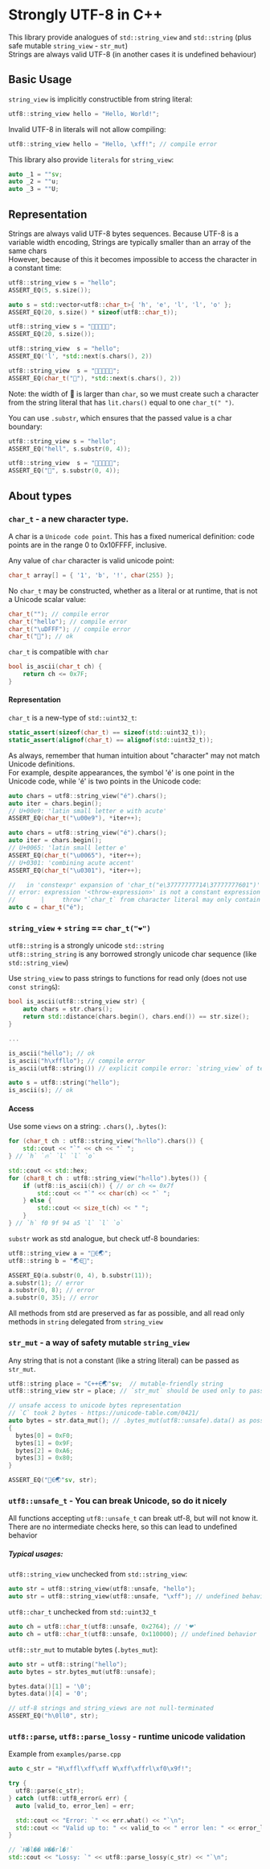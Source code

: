 # Strongly UTF-8 in C++

This library provide analogues of `std::string_view` and `std::string` (plus safe mutable `string_view` - `str_mut`) \
Strings are always valid UTF-8 (in another cases it is undefined behaviour)

## Basic Usage

`string_view` is implicitly constructible from string literal:

```c++
utf8::string_view hello = "Hello, World!";
```

Invalid UTF-8 in literals will not allow compiling:

```c++
utf8::string_view hello = "Hello, \xff!"; // compile error
```

This library also provide `literals` for `string_view`:

```c++
auto _1 = ""sv;
auto _2 = ""u;
auto _3 = ""U;
```

## Representation

Strings are always valid UTF-8 bytes sequences. Because UTF-8 is a variable width encoding, Strings are typically
smaller than an array of the same chars \
However, because of this it becomes impossible to access the character in a constant time:

```c++
utf8::string_view s = "hello";
ASSERT_EQ(5, s.size());

auto s = std::vector<utf8::char_t>{ 'h', 'e', 'l', 'l', 'o' };
ASSERT_EQ(20, s.size() * sizeof(utf8::char_t));

utf8::string_view s = "💖💖💖💖💖";
ASSERT_EQ(20, s.size());
```

```c++
utf8::string_view  s = "hello";
ASSERT_EQ('l', *std::next(s.chars(), 2))

utf8::string_view  s = "💖💖💖💖💖";
ASSERT_EQ(char_t("💖"), *std::next(s.chars(), 2))
```

Note: the width of 💖 is larger than `char`, so we must create such a character from the string literal that
has `lit.chars()` equal to one `char_t(" ")`.

You can use `.substr`, which ensures that the passed value is a char boundary:

```c++
utf8::string_view s = "hello";
ASSERT_EQ("hell", s.substr(0, 4));

utf8::string_view  s = "💖💖💖💖💖";
ASSERT_EQ("💖", s.substr(0, 4));
```

## About types

### `char_t` - a new character type.

A char is a `Unicode code point`.
This has a fixed numerical definition: code points are in the range 0 to 0x10FFFF, inclusive.

Any value of `char` character is valid unicode point:

```c++
char_t array[] = { '1', 'b', '!', char(255) };
```

No `char_t` may be constructed, whether as a literal or at runtime, that is not a Unicode scalar value:

```c++
char_t(""); // compile error
char_t("hello"); // compile error
char_t("\uDFFF"); // compile error
char_t("💖"); // ok
```

`char_t` is compatible with `char`

```c++
bool is_ascii(char_t ch) {
    return ch <= 0x7F;
}
```

#### Representation

`char_t` is a new-type of `std::uint32_t`:

```c++
static_assert(sizeof(char_t) == sizeof(std::uint32_t));
static_assert(alignof(char_t) == alignof(std::uint32_t));
```

As always, remember that human intuition about "character" may not match Unicode definitions. \
For example, despite appearances, the symbol 'é' is one point in the Unicode code, while 'é' is two points in the
Unicode code:

```c++
auto chars = utf8::string_view("é").chars();
auto iter = chars.begin();
// U+00e9: 'latin small letter e with acute'
ASSERT_EQ(char_t("\u00e9"), *iter++);

auto chars = utf8::string_view("é").chars();
auto iter = chars.begin();
// U+0065: 'latin small letter e'
ASSERT_EQ(char_t("\u0065"), *iter++);
// U+0301: 'combining acute accent'
ASSERT_EQ(char_t("\u0301"), *iter++);
```

```c++
//   in 'constexpr' expansion of 'char_t("e\37777777714\37777777601")'
// error: expression '<throw-expression>' is not a constant expression
//       |     throw "`char_t` from character literal may only contain one codepoint";
auto c = char_t("é");
```

### `string_view` + `string` == `char_t("❤")`

`utf8::string` is a strongly unicode `std::string` \
`utf8::string_string` is any borrowed strongly unicode char sequence (like `std::string_view`)

Use `string_view` to pass strings to functions for read only (does not use `const string&`):

```c++
bool is_ascii(utf8::string_view str) {
    auto chars = str.chars();
    return std::distance(chars.begin(), chars.end()) == str.size();
}

...

is_ascii("héllo"); // ok
is_ascii("h\xffllo"); // compile error
is_ascii(utf8::string()) // explicit compile error: `string_view` of temporary value 

auto s = utf8::string("hello");
is_ascii(s); // ok
```

#### Access

Use some `views` on a string: `.chars()`, `.bytes()`:

```c++
for (char_t ch : utf8::string_view("h🔥llo").chars()) {
    std::cout << "`" << ch << "` ";
} // `h` `🔥` `l` `l` `o`
```

```c++
std::cout << std::hex;
for (char8_t ch : utf8::string_view("h🔥llo").bytes()) {
    if (utf8::is_ascii(ch)) { // or ch <= 0x7f 
        std::cout << "`" << char(ch) << "` ";
    } else {
        std::cout << size_t(ch) << " ";
    }
} // `h` f0 9f 94 a5 `l` `l` `o`
```

`substr` work as std analogue, but check utf-8 boundaries:

```c++
utf8::string_view a = "🗻∈🌏";
utf8::string b = "🌏∈🗻";

ASSERT_EQ(a.substr(0, 4), b.substr(11));
a.substr(1); // error
a.substr(0, 8); // error
a.substr(0, 35); // error
```

All methods from std are preserved as far as possible, and all read only methods in `string` delegated
from `string_view`

### `str_mut` - a way of safety mutable `string_view`
Any string that is not a constant (like a string literal) can be passed as `str_mut`.
```c++
utf8::string place = "С++∈🌏"sv;  // mutable-friendly string
utf8::string_view str = place; // `str_mut` should be used only to pass mutable strings to functions

// unsafe access to unicode bytes representation
// `С` took 2 bytes - https://unicode-table.com/0421/
auto bytes = str.data_mut(); // .bytes_mut(utf8::unsafe).data() as possible
{
  bytes[0] = 0xF0;
  bytes[1] = 0x9F;
  bytes[2] = 0xA6;
  bytes[3] = 0x80;
}

ASSERT_EQ("🦀∈🌏"sv, str);
```

### `utf8::unsafe_t` - You can break Unicode, so do it nicely 
All functions accepting `utf8::unsafe_t` can break utf-8, but will not know it. 
There are no intermediate checks here, so this can lead to undefined behavior

##### Typical usages: 
`utf8::string_view` unchecked from `std::string_view`:
```c++
auto str = utf8::string_view(utf8::unsafe, "hello"); 
auto str = utf8::string_view(utf8::unsafe, "\xff"); // undefined behavior
```
`utf8::char_t` unchecked from `std::uint32_t`
```c++
auto ch = utf8::char_t(utf8::unsafe, 0x2764); // '❤' 
auto ch = utf8::char_t(utf8::unsafe, 0x110000); // undefined behavior
```
`utf8::str_mut` to mutable bytes (`.bytes_mut`):
```c++
auto str = utf8::string("hello");
auto bytes = str.bytes_mut(utf8::unsafe);

bytes.data()[1] = '\0';
bytes.data()[4] = '0';

// utf-8 strings and string_views are not null-terminated
ASSERT_EQ("h\0ll0", str);
```

### `utf8::parse`, `utf8::parse_lossy` - runtime unicode validation

Example from `examples/parse.cpp`
```c++
auto c_str = "H\xffl\xff\xff W\xff\xffrl\xf0\x9f!";

try {
  utf8::parse(c_str);
} catch (utf8::utf8_error& err) {
  auto [valid_to, error_len] = err;

  std::cout << "Error: `" << err.what() << "`\n";
  std::cout << "Valid up to: " << valid_to << " error len: " << error_len.value() << "\n";
}

// `H�l�� W��rl�!`
std::cout << "Lossy: `" << utf8::parse_lossy(c_str) << "`\n";
```